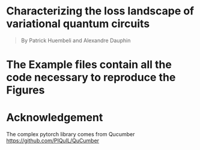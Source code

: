# Characterizing the loss landscape of variational quantum circuits
> By Patrick Huembeli and Alexandre Dauphin


# The Example files contain all the code necessary to reproduce the Figures

# Acknowledgement

The complex pytorch library comes from Qucumber https://github.com/PIQuIL/QuCumber
